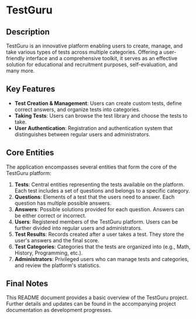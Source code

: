 # TestGuru

## Description

TestGuru is an innovative platform enabling users to create, manage, and take various types of tests across multiple categories. Offering a user-friendly interface and a comprehensive toolkit, it serves as an effective solution for educational and recruitment purposes, self-evaluation, and many more.

## Key Features

- **Test Creation & Management**: Users can create custom tests, define correct answers, and organize tests into categories.
- **Taking Tests**: Users can browse the test library and choose the tests to take.
- **User Authentication**: Registration and authentication system that distinguishes between regular users and administrators.

## Core Entities

The application encompasses several entities that form the core of the TestGuru platform:

1. **Tests**: Central entities representing the tests available on the platform. Each test includes a set of questions and belongs to a specific category.
2. **Questions**: Elements of a test that the users need to answer. Each question has multiple possible answers.
3. **Answers**: Possible solutions provided for each question. Answers can be either correct or incorrect.
4. **Users**: Registered members of the TestGuru platform. Users can be further divided into regular users and administrators.
5. **Test Results**: Records created after a user takes a test. They store the user's answers and the final score.
6. **Test Categories**: Categories that the tests are organized into (e.g., Math, History, Programming, etc.).
7. **Administrators**: Privileged users who can manage tests and categories, and review the platform's statistics.

## Final Notes

This README document provides a basic overview of the TestGuru project. Further details and updates can be found in the accompanying project documentation as development progresses.
